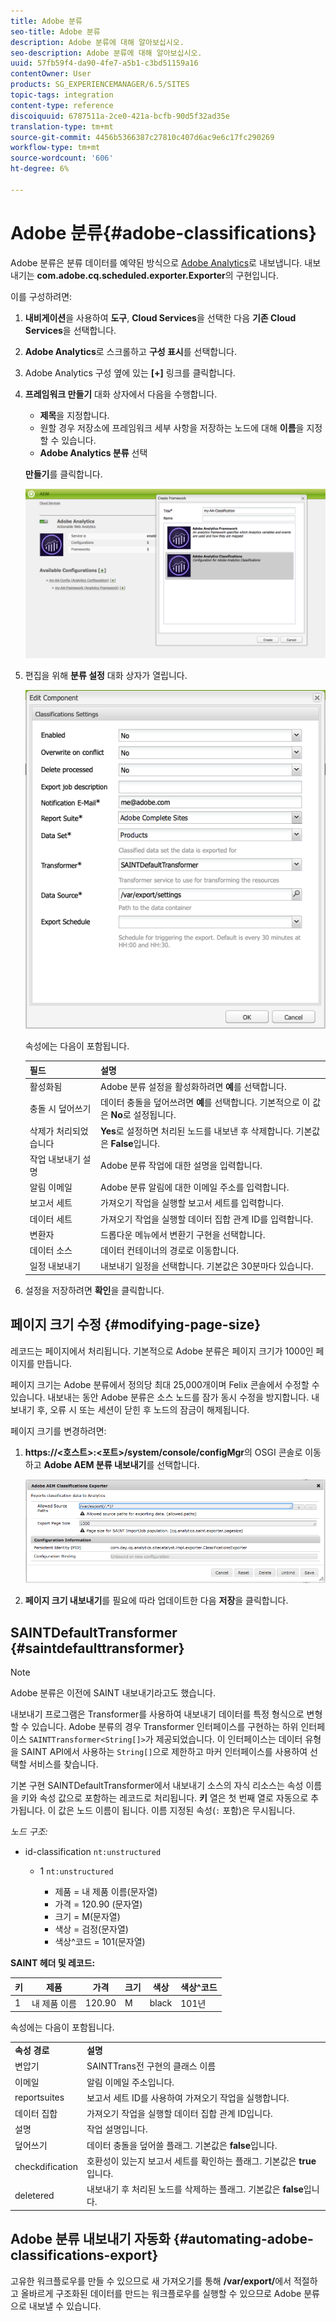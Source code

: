 ```yaml
---
title: Adobe 분류
seo-title: Adobe 분류
description: Adobe 분류에 대해 알아보십시오.
seo-description: Adobe 분류에 대해 알아보십시오.
uuid: 57fb59f4-da90-4fe7-a5b1-c3bd51159a16
contentOwner: User
products: SG_EXPERIENCEMANAGER/6.5/SITES
topic-tags: integration
content-type: reference
discoiquuid: 6787511a-2ce0-421a-bcfb-90d5f32ad35e
translation-type: tm+mt
source-git-commit: 4456b5366387c27810c407d6ac9e6c17fc290269
workflow-type: tm+mt
source-wordcount: '606'
ht-degree: 6%

---
```



# Adobe 분류{#adobe-classifications}

Adobe 분류은 분류 데이터를 예약된 방식으로 [Adobe Analytics](/help/sites-administering/adobeanalytics.md)로 내보냅니다. 내보내기는 **com.adobe.cq.scheduled.exporter.Exporter**&#x200B;의 구현입니다.

이를 구성하려면:

1. **내비게이션**&#x200B;을 사용하여 **도구**, **Cloud Services**&#x200B;을 선택한 다음 **기존 Cloud Services**&#x200B;을 선택합니다.
1. **Adobe Analytics**&#x200B;로 스크롤하고 **구성 표시**&#x200B;를 선택합니다.
1. Adobe Analytics 구성 옆에 있는 **[+]** 링크를 클릭합니다.

1. **프레임워크 만들기** 대화 상자에서 다음을 수행합니다.

   * **제목**&#x200B;을 지정합니다.
   * 원할 경우 저장소에 프레임워크 세부 사항을 저장하는 노드에 대해 **이름**&#x200B;을 지정할 수 있습니다.
   * **Adobe Analytics 분류** 선택

   **만들기**&#x200B;를 클릭합니다.

   ![프레임워크 만들기 대화 상자](assets/aa-25.png)

1. 편집을 위해 **분류 설정** 대화 상자가 열립니다.

   ![분류 설정 대화 상자](assets/aa-classifications-settings.png)

   속성에는 다음이 포함됩니다.

   | **필드** | **설명** |
   |---|---|
   | 활성화됨 | Adobe 분류 설정을 활성화하려면 **예**&#x200B;를 선택합니다. |
   | 충돌 시 덮어쓰기 | 데이터 충돌을 덮어쓰려면 **예**&#x200B;를 선택합니다. 기본적으로 이 값은 **No**&#x200B;로 설정됩니다. |
   | 삭제가 처리되었습니다 | **Yes**&#x200B;로 설정하면 처리된 노드를 내보낸 후 삭제합니다. 기본값은 **False**&#x200B;입니다. |
   | 작업 내보내기 설명 | Adobe 분류 작업에 대한 설명을 입력합니다. |
   | 알림 이메일 | Adobe 분류 알림에 대한 이메일 주소를 입력합니다. |
   | 보고서 세트 | 가져오기 작업을 실행할 보고서 세트를 입력합니다. |
   | 데이터 세트 | 가져오기 작업을 실행할 데이터 집합 관계 ID를 입력합니다. |
   | 변환자 | 드롭다운 메뉴에서 변환기 구현을 선택합니다. |
   | 데이터 소스 | 데이터 컨테이너의 경로로 이동합니다. |
   | 일정 내보내기 | 내보내기 일정을 선택합니다. 기본값은 30분마다 있습니다. |

1. 설정을 저장하려면 **확인**&#x200B;을 클릭합니다.

## 페이지 크기 수정 {#modifying-page-size}

레코드는 페이지에서 처리됩니다. 기본적으로 Adobe 분류은 페이지 크기가 1000인 페이지를 만듭니다.

페이지 크기는 Adobe 분류에서 정의당 최대 25,000개이며 Felix 콘솔에서 수정할 수 있습니다. 내보내는 동안 Adobe 분류은 소스 노드를 잠가 동시 수정을 방지합니다. 내보내기 후, 오류 시 또는 세션이 닫힌 후 노드의 잠금이 해제됩니다.

페이지 크기를 변경하려면:

1. **https://&lt;호스트>:&lt;포트>/system/console/configMgr**&#x200B;의 OSGI 콘솔로 이동하고 **Adobe AEM 분류 내보내기**&#x200B;를 선택합니다.

   ![aa-26](assets/aa-26.png)

1. **페이지 크기 내보내기**&#x200B;를 필요에 따라 업데이트한 다음 **저장**&#x200B;을 클릭합니다.

## SAINTDefaultTransformer {#saintdefaulttransformer}

>[!NOTE]
>
>Adobe 분류은 이전에 SAINT 내보내기라고도 했습니다.

내보내기 프로그램은 Transformer를 사용하여 내보내기 데이터를 특정 형식으로 변형할 수 있습니다. Adobe 분류의 경우 Transformer 인터페이스를 구현하는 하위 인터페이스 `SAINTTransformer<String[]>`가 제공되었습니다. 이 인터페이스는 데이터 유형을 SAINT API에서 사용하는 `String[]`으로 제한하고 마커 인터페이스를 사용하여 선택할 서비스를 찾습니다.

기본 구현 SAINTDefaultTransformer에서 내보내기 소스의 자식 리소스는 속성 이름을 키와 속성 값으로 포함하는 레코드로 처리됩니다. **키** 열은 첫 번째 열로 자동으로 추가됩니다. 이 값은 노드 이름이 됩니다. 이름 지정된 속성(`:` 포함)은 무시됩니다.

*노드 구조:*

* id-classification `nt:unstructured`

   * 1 `nt:unstructured`

      * 제품 = 내 제품 이름(문자열)
      * 가격 = 120.90 (문자열)
      * 크기 = M(문자열)
      * 색상 = 검정(문자열)
      * 색상^코드 = 101(문자열)

**SAINT 헤더 및 레코드:**

| **키** | **제품** | **가격** | **크기** | **색상** | **색상^코드** |
|---|---|---|---|---|---|
| 1 | 내 제품 이름 | 120.90 | M | black | 101년 |

속성에는 다음이 포함됩니다.

<table>
 <tbody>
  <tr>
   <td><strong>속성 경로</strong></td>
   <td><strong>설명</strong></td>
  </tr>
  <tr>
   <td>변압기</td>
   <td>SAINTTrans전 구현의 클래스 이름</td>
  </tr>
  <tr>
   <td>이메일</td>
   <td>알림 이메일 주소입니다.</td>
  </tr>
  <tr>
   <td>reportsuites</td>
   <td>보고서 세트 ID를 사용하여 가져오기 작업을 실행합니다. </td>
  </tr>
  <tr>
   <td>데이터 집합</td>
   <td>가져오기 작업을 실행할 데이터 집합 관계 ID입니다. </td>
  </tr>
  <tr>
   <td>설명</td>
   <td>작업 설명입니다.<br /> </td>
  </tr>
  <tr>
   <td>덮어쓰기</td>
   <td>데이터 충돌을 덮어쓸 플래그. 기본값은 <strong>false</strong>입니다.</td>
  </tr>
  <tr>
   <td>checkdification</td>
   <td>호환성이 있는지 보고서 세트를 확인하는 플래그. 기본값은 <strong>true</strong>입니다.</td>
  </tr>
  <tr>
   <td>deletered</td>
   <td>내보내기 후 처리된 노드를 삭제하는 플래그. 기본값은 <strong>false</strong>입니다.</td>
  </tr>
 </tbody>
</table>

## Adobe 분류 내보내기 자동화 {#automating-adobe-classifications-export}

고유한 워크플로우를 만들 수 있으므로 새 가져오기를 통해 **/var/export/**&#x200B;에서 적절하고 올바르게 구조화된 데이터를 만드는 워크플로우를 실행할 수 있으므로 Adobe 분류으로 내보낼 수 있습니다.
